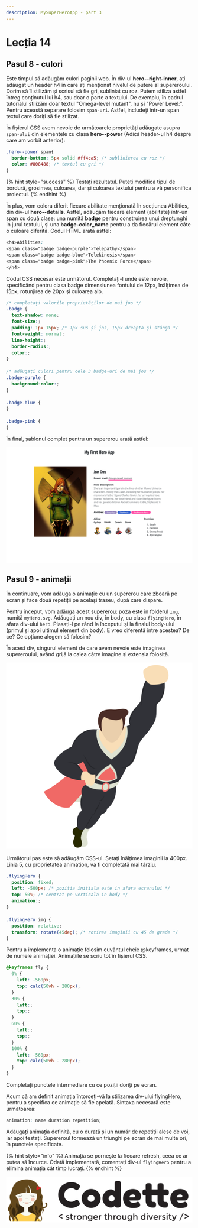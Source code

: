 ```yaml
---
description: MySuperHeroApp - part 3
---
```


# Lecția 14

## Pasul 8 - culori

Este timpul să adăugăm culori paginii web. În div-ul **hero--right-inner**, ați adăugat un header h4 în care ați menționat nivelul de putere al supereroului. Dorim să îl stilizăm și scrisul să fie gri, subliniat cu roz. Putem stiliza astfel întreg conținutul lui h4, sau doar o parte a textului. De exemplu, în cadrul tutorialul stilizăm doar textul "Omega-level mutant", nu și "Power Level:". Pentru această separare folosim `span-uri`. Astfel, includeți într-un span textul care doriți să fie stilizat.

În fișierul CSS avem nevoie de următoarele proprietăți adăugate asupra `span-ului` din elementele cu clasa **hero--power** \(Adică header-ul h4 despre care am vorbit anterior\):

```css
.hero--power span{
  border-bottom: 5px solid #ff4ca5; /* sublinierea cu roz */
  color: #808488; /* textul cu gri */
}
```

{% hint style="success" %}
Testați rezultatul. Puteți modifica tipul de bordură, grosimea, culoarea, dar și culoarea textului pentru a vă personifica proiectul.
{% endhint %}

În plus, vom colora diferit fiecare abilitate menționată în secțiunea Abilities, din div-ul **hero--details**. Astfel, adăugăm fiecare element \(abilitate\) într-un span cu două clase: una numită **badge** pentru construirea unui dreptunghi in jurul textului, și una **badge-color\_name** pentru a da fiecărui element câte o culoare diferită. Codul HTML arată astfel:

```css
<h4>Abilities:
<span class="badge badge-purple">Telepathy</span>
<span class="badge badge-blue">Telekinesis</span>
<span class="badge badge-pink">The Phoenix Force</span>
</h4>
```

Codul CSS necesar este următorul. Completați-l unde este nevoie, specificând pentru clasa badge dimensiunea fontului de 12px, înălțimea de 15px, rotunjirea de 20px și culoarea alb.

```css
/* completați valorile proprietăților de mai jos */
.badge {
  text-shadow: none;
  font-size:;
  padding: 1px 15px; /* 1px sus și jos, 15px dreapta și stânga */
  font-weight: normal;
  line-height:;
  border-radius:;
  color:;
}

/* adăugați culori pentru cele 3 badge-uri de mai jos */
.badge-purple {
  background-color:;
}

.badge-blue {
}

.badge-pink {
}
```

În final, șablonul complet pentru un supererou arată astfel:

![](../.gitbook/assets/screencapture-file-users-poppy-desktop-myproject-index-html-2020-03-17-12_32_32.png)

## Pasul 9 - animații

În continuare, vom adăuga o animație cu un supererou care zboară pe ecran și face două repetiții pe același traseu, după care dispare.

Pentru început, vom adăuga acest supererou: poza este în folderul `img`, numită `myHero.svg`. Adăugați un nou div, în body, cu clasa `flyingHero`, în afara div-ului `hero`. Plasați-l pe rând la începutul și la finalul body-ului \(primul și apoi ultimul element din body\). E vreo diferentă între acestea? De ce? Ce opțiune alegem să folosim?

În acest div, singurul element de care avem nevoie este imaginea supereroului, având grijă la calea către imagine și extensia folosită.

![myHero.svg](../.gitbook/assets/myhero.svg)

Următorul pas este să adăugăm CSS-ul. Setați înălțimea imaginii la 400px. Linia 5, cu proprietatea animation, va fi completată mai târziu.

```css
.flyingHero {
  position: fixed;
  left: -500px; /* pozitia initiala este in afara ecranului */
  top: 50%; /* centrat pe verticala in body */
  animation:;
}

.flyingHero img {
  position: relative;
  transform: rotate(45deg); /* rotirea imaginii cu 45 de grade */
}
```

Pentru a implementa o animație folosim cuvântul cheie @keyframes, urmat de numele animației. Animațiile se scriu tot în fișierul CSS.

```css
@keyframes fly {
  0% {
    left: -560px;
    top: calc(50vh - 280px);
  }
  30% {
    left:;
    top:;
  }
  60% {
    left:;
    top:;
  }
  100% {
    left: -560px;
    top: calc(50vh - 280px);
  }
}
```

Completați punctele intermediare cu ce poziții doriți pe ecran.

Acum că am definit animația întorceți-vă la stilizarea div-ului flyingHero, pentru a specifica ce animație să fie apelată. Sintaxa necesară este următoarea:

```css
animation: name duration repetition;
```

Adăugați animația definită, cu o durată și un număr de repetiții alese de voi, iar apoi testați. Supereroul formează un triunghi pe ecran de mai multe ori, în punctele specificate.

{% hint style="info" %}
Animația se pornește la fiecare refresh, ceea ce ar putea să încurce. Odată implementată, comentați div-ul `flyingHero` pentru a elimina animația cât timp lucrați.
{% endhint %}

![](../.gitbook/assets/logos-02.svg)

